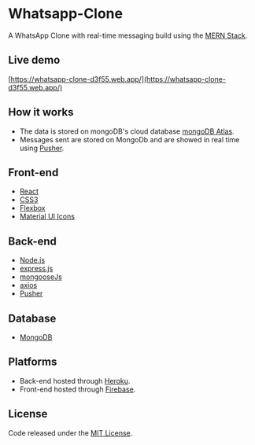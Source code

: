 # Whatsapp-Clone
A WhatsApp Clone with real-time messaging build using the [MERN Stack](https://www.mongodb.com/mern-stack).

## Live demo
[https://whatsapp-clone-d3f55.web.app/](https://whatsapp-clone-d3f55.web.app/)

## How it works
- The data is stored on mongoDB's cloud database [mongoDB Atlas](https://www.mongodb.com/cloud/atlas).
- Messages sent are stored on MongoDb and are showed in real time using [Pusher](https://pusher.com/).

## Front-end
- [React](https://reactjs.org/)
- [CSS3](https://developer.mozilla.org/en-US/docs/Web/CSS)
- [Flexbox](https://developer.mozilla.org/en-US/docs/Learn/CSS/CSS_layout/Flexbox)
- [Material UI Icons](https://material-ui.com/)

## Back-end 
- [Node.js](https://nodejs.org/en/)
- [express.js](https://expressjs.com/)
- [mongooseJs](https://mongoosejs.com/)
- [axios](https://www.npmjs.com/package/axios)
- [Pusher](https://pusher.com/)

## Database
- [MongoDB](https://www.mongodb.com/)

## Platforms
- Back-end hosted through [Heroku](https://www.heroku.com/).
- Front-end hosted through [Firebase](https://firebase.google.com/).

## License
Code released under the [MIT License](https://github.com/Tushar-Indurjeeth/Whatsapp-Clone/blob/master/LICENSE).
